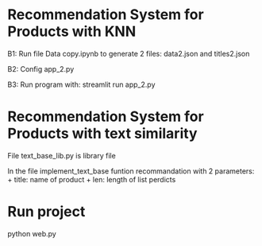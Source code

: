 # Recommendation System for Products with KNN

B1: Run file Data copy.ipynb to generate 2 files: data2.json and titles2.json

B2: Config app_2.py

B3: Run program with: streamlit run app_2.py

# Recommendation System for Products with text similarity

File text_base_lib.py is library file

In the file implement_text_base funtion recommandation with 2 parameters: + title: name of product + len: length of list perdicts

# Run project

python web.py
